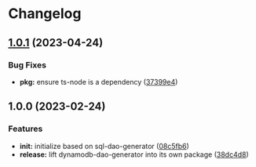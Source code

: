 # Changelog

## [1.0.1](https://github.com/ehmpathy/dynamodb-dao-generator/compare/v1.0.0...v1.0.1) (2023-04-24)


### Bug Fixes

* **pkg:** ensure ts-node is a dependency ([37399e4](https://github.com/ehmpathy/dynamodb-dao-generator/commit/37399e4df5be7eb001b65a921f6cdec1925c13b0))

## 1.0.0 (2023-02-24)


### Features

* **init:** initialize based on sql-dao-generator ([08c5fb6](https://github.com/ehmpathy/dynamodb-dao-generator/commit/08c5fb6374d66e44a486a16a33f44160f6d2b3be))
* **release:** lift dynamodb-dao-generator into its own package ([38dc4d8](https://github.com/ehmpathy/dynamodb-dao-generator/commit/38dc4d862b88ad738ad9fdbe378ced12e5937bb6))
